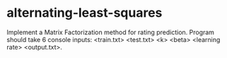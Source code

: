 # alternating-least-squares
Implement a Matrix Factorization method for rating prediction. Program should take 6 console inputs: &lt;train.txt> &lt;test.txt> &lt;k> &lt;beta> &lt;learning rate> &lt;output.txt>.
